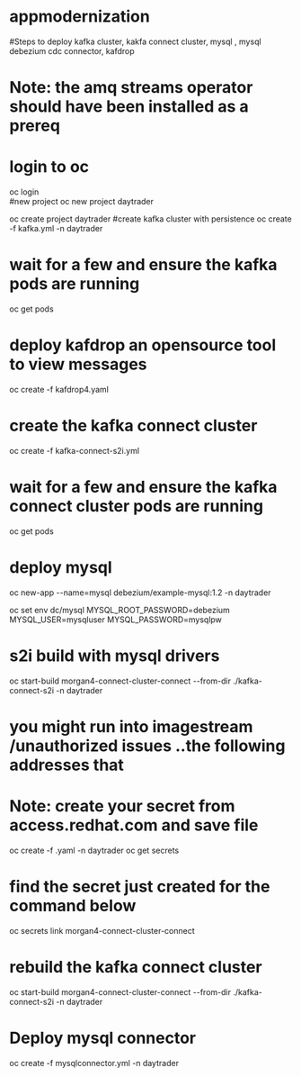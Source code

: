 # appmodernization

#Steps to deploy kafka cluster, kakfa connect cluster, mysql , mysql debezium cdc connector, kafdrop
# Note: the amq streams operator should have been installed as a prereq 
# login to oc
oc login  
#new project
oc new project daytrader

oc create project daytrader
#create kafka cluster with persistence
oc create -f kafka.yml  -n daytrader
# wait for a few and ensure the kafka pods are running
 oc get pods
# deploy kafdrop an opensource tool to view messages
oc create -f kafdrop4.yaml
# create the kafka connect cluster
oc create -f kafka-connect-s2i.yml
# wait for a few and ensure the kafka connect cluster pods are running
 oc get pods
# deploy mysql
oc new-app --name=mysql debezium/example-mysql:1.2 -n daytrader

oc set env dc/mysql MYSQL_ROOT_PASSWORD=debezium  MYSQL_USER=mysqluser MYSQL_PASSWORD=mysqlpw
# s2i build with mysql drivers
  oc start-build morgan4-connect-cluster-connect --from-dir ./kafka-connect-s2i -n daytrader
  # you might run into imagestream /unauthorized issues ..the following addresses that
  # Note: create your secret from access.redhat.com and save file
oc create -f <your secret file>.yaml -n daytrader
oc get secrets
# find the secret just created for the command below
 oc secrets link morgan4-connect-cluster-connect <your pull secret name>
# rebuild the kafka connect cluster
oc start-build morgan4-connect-cluster-connect --from-dir ./kafka-connect-s2i -n daytrader
# Deploy mysql connector
oc create -f mysqlconnector.yml -n daytrader
